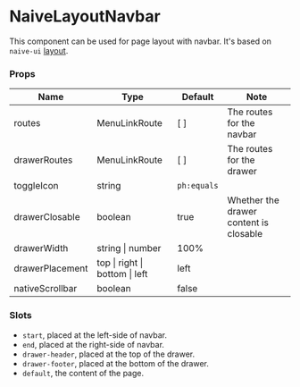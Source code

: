 # NaiveLayoutNavbar

This component can be used for page layout with navbar. It's based on `naive-ui` [layout](https://www.naiveui.com/en-US/os-theme/components/layout).

### Props

| **Name**        | **Type**                       | **Default** | **Note**                               |
| --------------- | ------------------------------ | ----------- | -------------------------------------- |
| routes          | MenuLinkRoute                  | \[ ]        | The routes for the navbar              |
| drawerRoutes    | MenuLinkRoute                  | \[ ]        | The routes for the drawer              |
| toggleIcon      | string                         | `ph:equals` |                                        |
| drawerClosable  | boolean                        | true        | Whether the drawer content is closable |
| drawerWidth     | string \| number               | 100%        |                                        |
| drawerPlacement | top \| right \| bottom \| left | left        |                                        |
| nativeScrollbar | boolean                        | false       |                                        |

### Slots

- `start`, placed at the left-side of navbar.
- `end`, placed at the right-side of navbar.
- `drawer-header`, placed at the top of the drawer.
- `drawer-footer`, placed at the bottom of the drawer.
- `default`, the content of the page.
